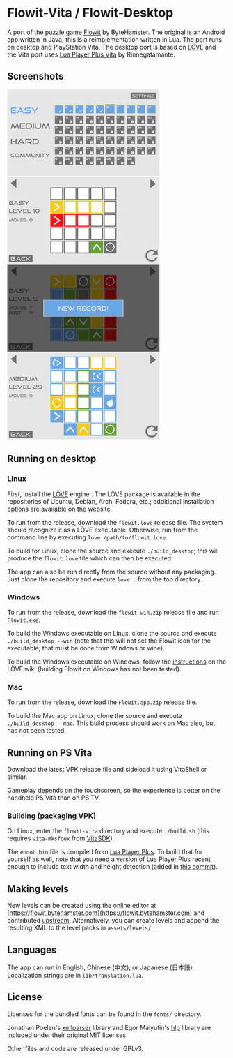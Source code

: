 # Flowit-Vita / Flowit-Desktop
A port of the puzzle game [Flowit](https://github.com/Flowit-Game/Flowit/) by ByteHamster. The original is an Android app written in Java; this is a reimplementation written in Lua. The port runs on desktop and PlayStation Vita.
The desktop port is based on [LÖVE](https://love2d.org) and the Vita port uses [Lua Player Plus Vita](https://github.com/Rinnegatamante/lpp-vita) by Rinnegatamante.

## Screenshots
<img src="screenshots/screenshot01.png" width="350"/>
<img src="screenshots/screenshot02.png" width="350"/>
<img src="screenshots/screenshot03.png" width="350"/>
<img src="screenshots/screenshot04.png" width="350"/>

## Running on desktop
### Linux
First, install the [LÖVE](https://love2d.org) engine . The LÖVE package is available in the repositories of Ubuntu, Debian, Arch, Fedora, etc.; additional installation options are available on the website.

To run from the release, download the `flowit.love` release file. The system should recognize it as a LÖVE executable. Otherwise, run from the command line by executing `love /path/to/flowit.love`.

To build for Linux, clone the source and execute `./build_desktop`; this will produce the `flowit.love` file which can then be executed.

The app can also be run directly from the source without any packaging. Just clone the repository and execute `love .` from the top directory.

### Windows
To run from the release, download the `flowit-win.zip` release file and run `Flowit.exe`.

To build the Windows executable on Linux, clone the source and execute `./build_desktop --win` (note that this will not set the Flowit icon for the executable; that must be done from Windows or wine).

To build the Windows executable on Windows, follow the [instructions](https://love2d.org/wiki/Game_Distribution) on the LÖVE wiki (building Flowit on Windows has not been tested).

### Mac
To run from the release, download the `Flowit.app.zip` release file.

To build the Mac app on Linux, clone the source and execute `./build_desktop --mac`. This build process should work on Mac also, but has not been tested.

## Running on PS Vita
Download the latest VPK release file and sideload it using VitaShell or similar.

Gameplay depends on the touchscreen, so the experience is better on the handheld PS Vita than on PS TV.

### Building (packaging VPK)
On Linux, enter the `flowit-vita` directory and execute `./build.sh` (this requires `vita-mksfoex` from [VitaSDK](https://vitasdk.org)).

The `eboot.bin` file is compiled from [Lua Player Plus](https://github.com/Rinnegatamante/lpp-vita). To build that for yourself as well, note that you need a version of Lua Player Plus recent enough to include text width and height detection (added in [this commit](https://github.com/Rinnegatamante/lpp-vita/commit/8124c469d6b8c43d1567b253a3ba13c6e0dcaa67)).

## Making levels
New levels can be created using the online editor at [https://flowit.bytehamster.com](https://flowit.bytehamster.com) and contributed [upstream](https://github.com/Flowit-Game/Flowit/). Alternatively, you can create levels and append the resulting XML to the level packs in `assets/levels/`.

## Languages
The app can run in English, Chinese (中文), or Japanese (日本語). Localization strings are in `lib/translation.lua`.

## License
Licenses for the bundled fonts can be found in the `fonts/` directory.

Jonathan Poelen's [xmlparser](https://github.com/jonathanpoelen/xmlparser) library and Egor Malyutin's [hlp](https://github.com/egormalyutin/hlp) library are included under their original MIT licenses.

Other files and code are released under GPLv3.
